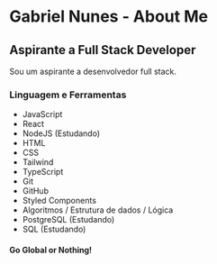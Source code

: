 # Gabriel Nunes - About Me

## Aspirante a Full Stack Developer

Sou um aspirante a desenvolvedor full stack.

### Linguagem e Ferramentas

- JavaScript
- React
- NodeJS (Estudando)
- HTML
- CSS
- Tailwind
- TypeScript
- Git
- GitHub
- Styled Components
- Algoritmos / Estrutura de dados / Lógica
- PostgreSQL (Estudando)
- SQL (Estudando)

#### Go Global or Nothing!
